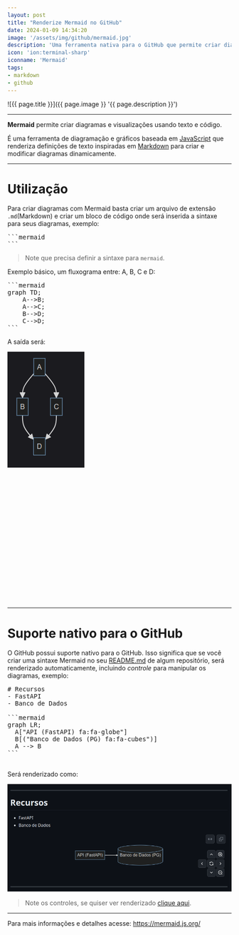 ```yaml
---
layout: post
title: "Renderize Mermaid no GitHub"
date: 2024-01-09 14:34:20
image: '/assets/img/github/mermaid.jpg'
description: 'Uma ferramenta nativa para o GitHub que permite criar diagramas e visualizações usando texto e código.'
icon: 'ion:terminal-sharp'
iconname: 'Mermaid'
tags:
- markdown
- github
---
```


![{{ page.title }}]({{ page.image }} '{{ page.description }}')

---

**Mermaid** permite criar diagramas e visualizações usando texto e código.

É uma ferramenta de diagramação e gráficos baseada em [JavaScript](https://terminalroot.com.br/tags#javascript) que renderiza definições de texto inspiradas em [Markdown](https://terminalroot.com.br/tags#markdown) para criar e modificar diagramas dinamicamente.

---

# Utilização
Para criar diagramas com Mermaid basta criar um arquivo de extensão `.md`(Markdown) e criar um bloco de código onde será inserida a sintaxe para seus diagramas, exemplo:

<pre>
```mermaid
```
</pre>
> Note que precisa definir a sintaxe para `mermaid`.

Exemplo básico, um fluxograma entre: A, B, C e D:

<pre>
```mermaid
graph TD;
    A-->B;
    A-->C;
    B-->D;
    C-->D;
```
</pre>

A saída será:

![Mermaid fluxograma](/assets/img/github/mermaid-fluxograma.png) 


<!-- SQUARE - GAMES ROOT -->
<script async src="//pagead2.googlesyndication.com/pagead/js/adsbygoogle.js"></script>
<ins class="adsbygoogle"
style="display:inline-block;width:336px;height:280px"
data-ad-client="ca-pub-2838251107855362"
data-ad-slot="5351066970"></ins>
<script>
(adsbygoogle = window.adsbygoogle || []).push({});
</script>

---

# Suporte nativo para o GitHub
O GitHub possui suporte nativo para o GitHub. Isso significa que se você criar uma sintaxe Mermaid no seu [README.md](https://github.com/terroo/terroo) de algum repositório, será renderizado automaticamente, incluindo *controle* para manipular os diagramas, exemplo:

<pre>
# Recursos
- FastAPI
- Banco de Dados 

```mermaid
graph LR;
  A["API (FastAPI) fa:fa-globe"]
  B[("Banco de Dados (PG) fa:fa-cubes")]
  A --> B
```

</pre>

Será renderizado como:

![Mermaid exemplo](/assets/img/github/mermaid.png) 
> Note os controles, se quiser ver renderizado [clique aqui](https://github.com/terroo/langs-test-loop).

---

Para mais informações e detalhes acesse: <https://mermaid.js.org/>




